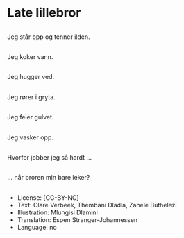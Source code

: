 # Late lillebror

##
Jeg står opp og tenner ilden.

##
Jeg koker vann.

##
Jeg hugger ved.

##
Jeg rører i gryta.

##
Jeg feier gulvet.

##
Jeg vasker opp.

##
Hvorfor jobber jeg så hardt ...

##
... når broren min bare leker?

##
* License: [CC-BY-NC]
* Text: Clare Verbeek, Thembani Dladla, Zanele Buthelezi
* Illustration: Mlungisi Dlamini
* Translation: Espen Stranger-Johannessen
* Language: no

